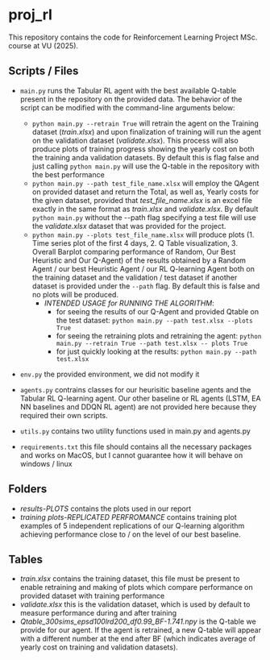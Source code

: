 # proj_rl
This repository contains the code for Reinforcement Learning Project MSc. course at VU (2025).

## Scripts / Files
- `main.py` runs the Tabular RL agent with the best available Q-table present in the repository on the provided data. The behavior of the script can be modified with the command-line arguments below:
    - `python main.py --retrain True` will retrain the agent on the Training dataset (*train.xlsx*) and upon finalization of training will run the agent on the validation dataset (*validate.xlsx*). This process will also produce plots of training progress showing the yearly cost on both the training anda validation datasets. By default this is flag false and just calling `python main.py` will use the Q-table in the repository with the best performance
    - `python main.py --path test_file_name.xlsx`  will employ the QAgent on provided dataset and return the Total, as well as, Yearly costs for the given dataset, provided that *test_file_name.xlsx* is an excel file exactly in the same format as *train.xlsx* and *validate.xlsx*. By default `python main.py` without the --path flag specifying a test file will use the *validate.xlsx* dataset that was provided for the project.
    - `python main.py --plots test_file_name.xlsx` will produce plots (1. Time series plot of the first 4 days, 2. Q Table visualization, 3. Overall Barplot comparing performance of Random, Our Best Heuristic and Our Q-Agent) of the results obtained by a Random Agent / our best Heuristic Agent / our RL Q-learning Agent both on the training dataset and the validation / test dataset if another dataset is provided under the `--path` flag. By default this is false and no plots will be produced.
        - *INTENDED USAGE for RUNNING THE ALGORITHM*:
            - for seeing the results of our Q-Agent and provided Qtable on the test dataset: 
            `python main.py --path test.xlsx --plots True`
            - for seeing the retraining plots and retraining the agent:
            `python main.py --retrain True --path test.xlsx -- plots True`
            - for just quickly looking at the results: `python main.py --path test.xlsx`

- `env.py` the provided environment, we did not modify it

- `agents.py` contrains classes for our heurisitic baseline agents and the Tabular RL Q-learning agent. Our other baseline or RL agents (LSTM, EA NN baselines and DDQN RL agent) are not provided here because they required their own scripts.

- `utils.py` contains two utility functions used in main.py and agents.py

- `requirements.txt` this file should contains all the necessary packages and works on MacOS, but I cannot guarantee how it will behave on windows / linux

## Folders
- *results-PLOTS* contains the plots used in our report
- *training plots-REPLICATED PERFROMANCE* contains training plot examples of 5 independent replications of our Q-learning algorithm achieving performance close to / on the level of our best baseline.

## Tables
- *train.xlsx* contains the training dataset, this file must be present to enable retraining and making of plots which compare performance on provided dataset with training performance
- *validate.xlsx* this is the validation dataset, which is used by default to measure performance during and after training
- *Qtable_300sims_epsd100lrd200_df0.99_BF-1.741.npy* is the Q-table we provide for our agent. If the agent is retrained, a new Q-table will appear with a different number at the end after BF (which indicates average of yearly cost on training and validation datasets).



